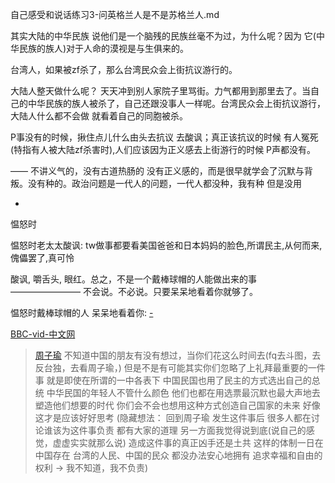 
自己感受和说话练习3-问英格兰人是不是苏格兰人.md

其实大陆的中华民族 说他们是一个脑残的民族丝毫不为过，为什么呢？因为 它(中华民族的族人)对于人命的漠视是与生俱来的。

台湾人，如果被zf杀了，那么台湾民众会上街抗议游行的。

大陆人整天做什么呢？ 天天冲到别人家院子里骂街。力气都用到那里去了。当自己的中华民族的族人被杀了，自己还跟没事人一样呢。台湾民众会上街抗议游行，大陆人什么都不会做 就看着自己的同胞被杀。

P事没有的时候，揪住点儿什么由头去抗议 去酸讽；真正该抗议的时候 有人冤死(特指有人被大陆zf杀害时),人们应该因为正义感去上街游行的时候 P声都没有。

—— 不讲义气的，没有古道热肠的 没有正义感的，而是很早就学会了沉默与背叛。没有种的。政治问题是一代人的问题，一代人都没种，我有种 但是没用



-

愠怒时

愠怒时老太太酸讽: tw做事都要看美国爸爸和日本妈妈的脸色,所谓民主,从何而来,傀儡罢了,真可怜

酸讽, 嚼舌头, 眼红。总之，不是一个戴棒球帽的人能做出来的事 ———————— 不会说。不必说。只要呆呆地看着你就够了。

愠怒时戴棒球帽的人 呆呆地看着你: [-](http://imgur.com/a/TdbKA)






[BBC-vid-中文网](https://github.com/7900ms/notinternet_deserted/edit/master/small/BBC-vid-中文网.md)

> [周子瑜](https://www.youtube.com/watch?v=GuozQT4HjQU)
> 不知道中国的朋友有没有想过，当你们花这么时间去(fq去斗图，去反台独，去看周子瑜，)
> 但是不是有可能其实你们忽略了上礼拜最重要的一件事
> 就是即使在所谓的一中各表下
> 中国民国也用了民主的方式选出自己的总统
> 中华民国的年轻人不管什么颜色 他们也都在用选票最沉默也最大声地去塑造他们想要的时代
> 你们会不会也想用这种方式创造自己国家的未来
> 好像这才是应该好好思考
>  (隐藏想法：
回到周子瑜 发生这件事后
很多人都在讨论谁该为这件事负责 都有大家的道理
另一方面我觉得说到底(说自己的感觉，虚虚实实就那么说)
造成这件事的真正凶手还是土共
这样的体制一日在中国存在
台湾的人民、中国的民众 都没办法安心地拥有 追求幸福和自由的权利
> -> 我不知道，我不负责)
